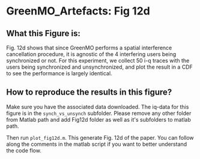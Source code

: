 # GreenMO_Artefacts: Fig 12d

## What this Figure is:

Fig. 12d shows that since GreenMO performs a spatial interference cancellation procedure, it is agnostic of the 4 interfering users being synchronized or not. For this experiment, we collect 50 i-q traces with the users being synchronized and unsynchronized, and plot the result in a CDF to see the performance is largely identical.

## How to reproduce the results in this figure?
Make sure you have the associated data downloaded. The iq-data for this figure is in the `synch_vs_unsynch` subfolder. Please remove any other folder from Matlab path and add Fig12d folder as well as it's subfolders to matlab path. 

Then run `plot_fig12d.m`. This generate Fig. 12d of the paper. You can follow along the comments in the matlab script if you want to better understand the code flow.